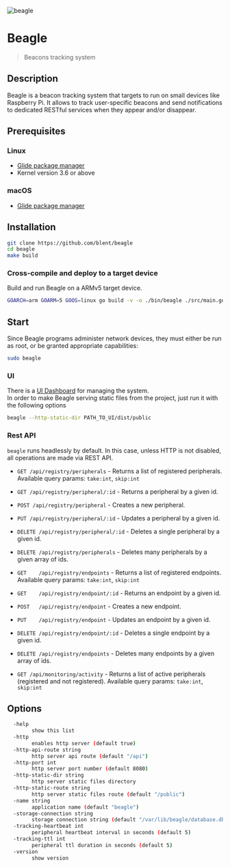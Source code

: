 ![beagle](https://raw.githubusercontent.com/blent/beagle/master/assets/beagle-head-square-small.png)
# Beagle
> Beacons tracking system

## Description
Beagle is a beacon tracking system that targets to run on small devices like Raspberry Pi.
It allows to track user-specific beacons and send notifications to dedicated RESTful services when they appear and/or disappear.

## Prerequisites

### Linux

 * [Glide package manager](https://github.com/Masterminds/glide)
 * Kernel version 3.6 or above

### macOS

 * [Glide package manager](https://github.com/Masterminds/glide) 

## Installation

```sh
git clone https://github.com/blent/beagle
cd beagle
make build
```

### Cross-compile and deploy to a target device

Build and run Beagle on a ARMv5 target device.
```sh
GOARCH=arm GOARM=5 GOOS=linux go build -v -o ./bin/beagle ./src/main.go
```

## Start

Since Beagle programs administer network devices, they must either be run as root, or be granted appropriate capabilities:

```sh
sudo beagle
```

### UI

There is a [UI Dashboard](https://github.com/blent/beagle-ui) for managing the system.    
In order to make Beagle serving static files from the project, just run it with the following options
```sh
beagle --http-static-dir PATH_TO_UI/dist/public
```

### Rest API

```beagle``` runs headlessly by default. In this case, unless HTTP is not disabled, all operations are made via REST API.

- ``GET /api/registry/peripherals`` - Returns a list of registered peripherals. Available query params: ``take:int``, ``skip:int``
- ``GET /api/registry/peripheral/:id`` - Returns a peripheral by a given id.
- ``POST /api/registry/peripheral`` - Creates a new peripheral.
- ``PUT /api/registry/peripheral/:id`` - Updates a peripheral by a given id.
- ``DELETE /api/registry/peripheral/:id`` - Deletes a single peripheral by a given id.
- ``DELETE /api/registry/peripherals`` - Deletes many peripherals by a given array of ids.

- ``GET    /api/registry/endpoints`` - Returns a list of registered endpoints. Available query params: ``take:int``, ``skip:int``
- ``GET    /api/registry/endpoint/:id`` - Returns an endpoint by a given id.
- ``POST   /api/registry/endpoint`` - Creates a new endpoint.
- ``PUT    /api/registry/endpoint`` - Updates an endpoint by a given id.
- ``DELETE /api/registry/endpoint/:id`` - Deletes a single endpoint by a given id.
- ``DELETE /api/registry/endpoints`` - Deletes many endpoints by a given array of ids.

- ``GET /api/monitoring/activity`` - Returns a list of active peripherals (registered and not registered). Available query params: ``take:int``, ``skip:int``

## Options

```sh
  -help
    	show this list
  -http
    	enables http server (default true)
  -http-api-route string
    	http server api route (default "/api")
  -http-port int
    	http server port number (default 8080)
  -http-static-dir string
    	http server static files directory
  -http-static-route string
    	http server static files route (default "/public")
  -name string
    	application name (default "beagle")
  -storage-connection string
    	storage connection string (default "/var/lib/beagle/database.db")
  -tracking-heartbeat int
    	peripheral heartbeat interval in seconds (default 5)
  -tracking-ttl int
    	peripheral ttl duration in seconds (default 5)
  -version
    	show version
```



